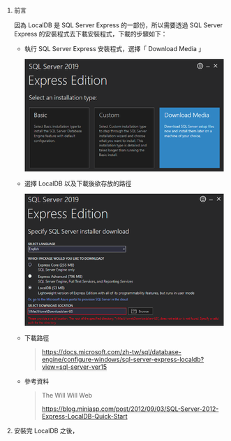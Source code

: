 1. 前言

   因為 LocalDB 是 SQL Server Express 的一部份，所以需要透過 SQL Server Express 的安裝程式去下載安裝程式，下載的步驟如下：

   * 執行 SQL Server Express 安裝程式，選擇「 Download Media 」

     <img src="images/截圖 2022-03-17 上午8.28.44.png" alt="執行 SQL Server Express 安裝程式" style="zoom: 67%;" />

   * 選擇 LocalDB 以及下載後欲存放的路徑

     <img src="images/截圖 2022-03-17 上午8.28.55.png" alt="選擇 LocalDB" style="zoom:67%;" />

   - 下載路徑

     > https://docs.microsoft.com/zh-tw/sql/database-engine/configure-windows/sql-server-express-localdb?view=sql-server-ver15

   - 參考資料

     > The Will Will Web
     >
     > https://blog.miniasp.com/post/2012/09/03/SQL-Server-2012-Express-LocalDB-Quick-Start

2. 安裝完 LocalDB 之後，

